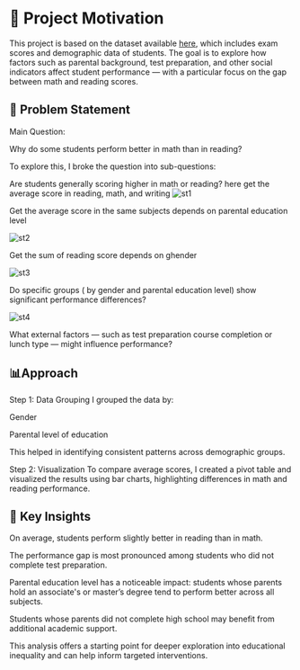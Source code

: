 # 🎯 Project Motivation
This project is based on the dataset available [here](https://www.kaggle.com/datasets/spscientist/students-performance-in-exams/data), 
which includes exam scores and demographic data of students. The goal is to explore how factors such as parental background, test preparation,
and other social indicators affect student performance — with a particular focus on the gap between math and reading scores.

## 🧩 Problem Statement
Main Question:

Why do some students perform better in math than in reading?

To explore this, I broke the question into sub-questions:

Are students generally scoring higher in math or reading?
here get the average score in reading, math, and writing 
![st1](https://github.com/user-attachments/assets/e70f89e7-81ed-4ce2-971e-4a603460c022)

Get the average score in the same subjects depends on parental education level 

![st2](https://github.com/user-attachments/assets/2c4a14fa-c583-4187-b9bf-5439693b7095)

Get the sum of reading score depends on ghender 

![st3](https://github.com/user-attachments/assets/9bfd01e7-0b8d-43ac-a715-01b722a19eb2)

Do specific groups ( by gender and parental education level) show significant performance differences?

![st4](https://github.com/user-attachments/assets/2bebdee0-7e90-4c85-a0e1-cc8e502c3d4c)

What external factors — such as test preparation course completion or lunch type — might influence performance?

 ## 📊Approach
Step 1: Data Grouping
I grouped the data by:

Gender

Parental level of education

This helped in identifying consistent patterns across demographic groups.

Step 2: Visualization
To compare average scores, I created a pivot table and visualized the results using bar charts, highlighting differences in math and reading performance.
## 📌 Key Insights
On average, students perform slightly better in reading than in math.

The performance gap is most pronounced among students who did not complete test preparation.

Parental education level has a noticeable impact: students whose parents hold an associate's or master’s degree tend to perform better across all subjects.

Students whose parents did not complete high school may benefit from additional academic support.

This analysis offers a starting point for deeper exploration into educational inequality and can help inform targeted interventions.


